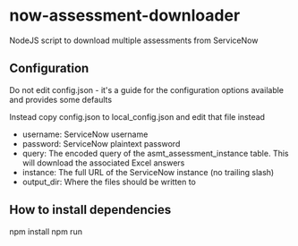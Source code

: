 # now-assessment-downloader
NodeJS script to download multiple assessments from ServiceNow

## Configuration

Do not edit config.json - it's a guide for the configuration options available and provides some defaults

Instead copy config.json to local_config.json and edit that file instead

* username: ServiceNow username
* password: ServiceNow plaintext password
* query: The encoded query of the asmt_assessment_instance table. This will download the associated Excel answers
* instance: The full URL of the ServiceNow instance (no trailing slash)
* output_dir: Where the files should be written to

## How to install dependencies

npm install
npm run
